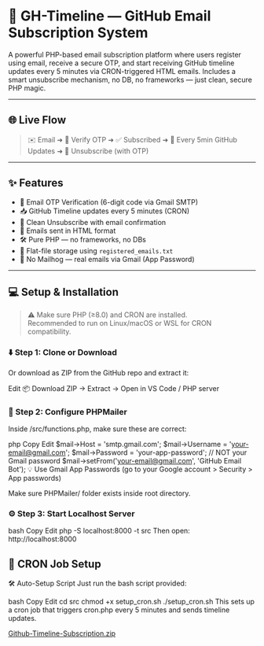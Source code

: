 # 🚀 GH-Timeline — GitHub Email Subscription System

A powerful PHP-based email subscription platform where users register using email, receive a secure OTP, and start receiving GitHub timeline updates every 5 minutes via CRON-triggered HTML emails. Includes a smart unsubscribe mechanism, no DB, no frameworks — just clean, secure PHP magic.

---

## 🌐 Live Flow

> ✉️ Email ➜ 🔐 Verify OTP ➜ ✅ Subscribed ➜ 🔄 Every 5min GitHub Updates ➜ 🔗 Unsubscribe (with OTP)

---

## ✨ Features

- 🔐 Email OTP Verification (6-digit code via Gmail SMTP)
- 📥 GitHub Timeline updates every 5 minutes (CRON)
- 🧼 Clean Unsubscribe with email confirmation
- 📄 Emails sent in HTML format
- 🛠 Pure PHP — no frameworks, no DBs
- 📜 Flat-file storage using `registered_emails.txt`
- 🚫 No Mailhog — real emails via Gmail (App Password)

---

## 💻 Setup & Installation

> ⚠️ Make sure PHP (≥8.0) and CRON are installed.  
> Recommended to run on Linux/macOS or WSL for CRON compatibility.

### ⬇️ Step 1: Clone or Download

Or download as ZIP from the GitHub repo and extract it:

Edit
📦 Download ZIP → Extract → Open in VS Code / PHP server

### 📁 Step 2: Configure PHPMailer
Inside /src/functions.php, make sure these are correct:

php
Copy
Edit
$mail->Host = 'smtp.gmail.com';
$mail->Username = 'your-email@gmail.com';
$mail->Password = 'your-app-password'; // NOT your Gmail password
$mail->setFrom('your-email@gmail.com', 'GitHub Email Bot');
💡 Use Gmail App Passwords (go to your Google account > Security > App passwords)

Make sure PHPMailer/ folder exists inside root directory.

### ⚙️ Step 3: Start Localhost Server
bash
Copy
Edit
php -S localhost:8000 -t src
Then open: http://localhost:8000

## 🔄 CRON Job Setup
🛠 Auto-Setup Script
Just run the bash script provided:

bash
Copy
Edit
cd src
chmod +x setup_cron.sh
./setup_cron.sh
This sets up a cron job that triggers cron.php every 5 minutes and sends timeline updates.


[Github-Timeline-Subscription.zip](https://github.com/user-attachments/files/20956126/Github-Timeline-Subscription.zip)

